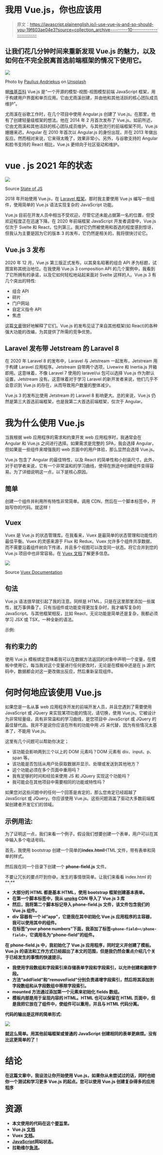 # 我用 Vue.js，你也应该用

> 原文：<https://javascript.plainenglish.io/i-use-vue-js-and-so-should-you-19f603ae04e3?source=collection_archive---------10----------------------->

## 让我们花几分钟时间来重新发现 Vue.js 的魅力，以及如何在不完全脱离首选前端框架的情况下使用它。

![](img/14c0addeaf81199d6a812c7e86179a6a.png)

Photo by [Paulius Andriekus](https://unsplash.com/@paulando14?utm_source=unsplash&utm_medium=referral&utm_content=creditCopyText) on [Unsplash](https://unsplash.com/s/photos/vuejs?utm_source=unsplash&utm_medium=referral&utm_content=creditCopyText)

据[维基百科](https://en.wikipedia.org/wiki/Vue.js) Vue.js 是“一个开源的模型-视图-视图模型前端 JavaScript 框架，用于构建用户界面和单页应用。它由尤雨溪创建，并由他和其他活跃的核心团队成员维护”。

尤雨溪在谷歌工作时，在几个项目中使用 Angular.js 创建了 Vue.js。在那里，他有了创建轻量级框架的想法。他在 2014 年 2 月首次发布了 Vue.js。如前所述，它由尤雨溪和其他活跃的核心团队成员维护。与其他流行的前端框架不同，Vue.js 姗姗来迟，Angular 在 2010 年首次以 Angular.js 的身份出现，并在 2013 年做出反应。然而相对来说，它来得太晚了，效果非常小。另外，与谷歌支持的 Angular 和脸书支持的 React 相比，Vue.js 更倾向于社区驱动和维护。

# vue . js 2021 年的状态

![](img/aa86fd880b18dbb5332aefb542a8d1e6.png)

Source [State of JS](https://2020.stateofjs.com/en-US/technologies/front-end-frameworks/)

2018 年开始使用 Vue.js，在 [Laravel 框架](http://laravel.com)。那时我主要使用 Vue.js 编写一些组件，使用简单的 Vue.js 语法实现复杂的 JavaScript 功能。

Vue.js 目前在开发人员中相当不受欢迎，尽管它还未能占据第一名的位置，但受欢迎程度正在迅速下降。在 2020 年前端框架 JavaScript 开发者调查中，Vue.js 仅次于 Svelte 和 React，位列第三。我对它仍然被使用和首选的程度感到惊讶，但我认为主要是因为它的版本 3 的发布，它仍然是相关的，我将很快讨论它。

## Vue.js 3 发布

2020 年 12 月，Vue.js 第三版正式发布，以其臭名昭著的组合 API 矛为标题，试图宣称其统治地位。在我使用 Vue.js 3 composition API 的几个案例中，我看到了它所拥有的承诺，以及它如何轻松地站起来面对 Svelte 这样的人。Vue.js 3 有几个突出的特性:

*   组合 API
*   碎片
*   门户网站
*   自定义指令 API
*   焦虑

这篇[文章](https://vueschool.io/articles/vuejs-tutorials/exciting-new-features-in-vue-3/)很好地解释了它们。Vue.js 的发布见证了来自其他框架(如 React)的各种强大功能的改编，为其提供了所需的竞争优势。

## Laravel 发布带 Jetstream 的 Laravel 8

在 2020 年 Laravel 8 的发布中，Laravel 与 Jetstream 一起发布，Jetstream 用于构建 Laravel 应用程序。Jetstream 自带两个选项，Livewire 和 Inertia.js 开箱即用。这意味着，不像 Laravel 7 使用的 laravel/ui 包可以选择 Vue.js 作为默认设置，Jetstream 没有。这意味着对于学习 Laravel 的新开发者来说，他们几乎不会意识到 Vue.js 的存在，从而导致用户数量的整体减少。

Vue.js 3 的发布比使用 Jetstream 的 Laravel 8 影响更大。总的来说，Vue.js 仍然是第三大首选前端框架，也是我第二大首选前端框架，仅次于 Angular。

# 我为什么使用 Vue.js

当我根据 web 应用程序的需求和约束开发 web 应用程序时，我通常会在 Angular 和 Vue.js 之间进行选择。如果需求是完整的 SPA，我会选择 Angular，但如果是一些组件来增强我的 web 页面中的用户体验，那么显然会选择 Vue.js。

Vue.js 包含了 Angular 的最佳特性，以及 React 的简单性和小封装尺寸。此外，对于初学者来说，它有一个非常温和的学习曲线，使得在旅途中创建组件变得容易。为了详细说明这一点，以下是核心原因。

## 简单

创建一个组件并利用所有特性非常简单。调用 CDN，然后在一个脚本标签中，开始写你的代码。就这样！

## Vuex

Vuex 是 Vue.js 的状态管理库。在我看来，Vuex 是最简单的状态管理和功能性的最佳平衡。Vuex 的灵感来源于 Flux 和 Redux。Vuex 允许多个组件共享数据，而不需要沿着组件树向下传递，并且多个视图可以改变同一状态。将它合并到您的 Vue.js 项目中也非常容易。在 [Vuex 文档](https://vuex.vuejs.org/)了解更多信息。

![](img/a29b38b6ca5b5f2612a0ffc79c2cd98a.png)

Source [Vuex Documentation](https://vuex.vuejs.org/#what-is-a-state-management-pattern)

## 句法

Vue.js 语法很早就引起了我的注意。同样是 HTML，只是在这里那里添加一些属性，就万事俱备了。只有当组件或功能变得更加复杂时，我才编写复杂的 JavaScript。与其他框架相反，比如 React，无论功能是简单还是复杂，我都必须学习 JSX 或 TSX，一种全新的语法。

示例:

## 有约束力的

使用 Vue.js 模板绑定意味着我可以在数据方法返回的对象中声明一个变量，在模板中使用它，每当我对这个变量进行任何更改时，无论是在模板中还是在 js 源代码中，数据都会对这一更改做出反应，然后重新呈现组件。

# 何时何地应该使用 Vue.js

如果您是一名从事 web 应用程序开发的前端开发人员，并且您遇到了需要使用 JavaScript 或 JQuery 来实现某项功能的情况，请切换，使用 Vue.js。它被设计为非常轻量级，具有非常温和的学习曲线，是您项目中 JavaScript 或 JQuery 的最佳替代品。我并不是说你应该在所有的功能中用 JS 来代替，因为有些情况太基本了，不能用 Vue.js。

这里有几个问题可以帮助你决定；

*   该功能会影响两到三个以上的 DOM 元素吗？DOM 元素有 div、input、p、span 等。
*   该功能是否包括从用户处获取数据并显示、处理或发送到其他地方？
*   这个功能必须在多个页面中重用吗？
*   我有足够的时间和经验来使用 JS 和 JQuery 实现这个功能吗？
*   我可能会在其他项目中需要相同的功能或特性吗？

如果您对这些问题中的任何一个回答是肯定的，那么您肯定已经超越了 JavaScript 或 JQuery。你应该使用 Vue.js。这些问题涵盖了驱动大多数前端框架创建者开发它们的领域。

## 示例用法:

为了证明这一点，我们来看一个例子。假设我们想要创建一个表单，用户可以在其中输入多个电话号码。

首先，我使用 bootstrap 创建一个简单的**index.html**HTML 文件，带有表单和简单的样式。

然后我在同一个目录下创建一个 **phone-field.js** 文件。

不要让冗长的要点吓到你😅。发生的事情很简单。让我们来看看 index.html 的**:**

*   **大部分的 HTML 都是基本 HTML，使用 bootstrap 框架创建基本表单。**
*   **在第一个脚本标签中，我从 [unpkg](http://unpkg.com) CDN 导入了 Vue.js 3 库**
*   **然后，我将第二个脚本标记导入 phone-field.js 文件，该文件包含我们的 Vue.js 组件。**
*   **div 容器有一个 id“app”，它是我在其中初始化 Vue.js 应用程序的主容器，我可以使用其中的组件。**
*   **在标签“your phone numbers”下面，我添加了标签`<phone-field></phone-field>`，它调用名为“phone-field”的组件。**

**在 **phone-field.js** 中，我初始化了 Vue.js 应用程序，同时定义并创建了模板。Vue.js 的语法和工作方式已经超出了本文的范围，但是我仍然会重点介绍几个关于已经发生的事情的快速提示。**

*   **我使用字段数组和字段索引来存储表单字段和字段索引，以允许创建和删除字段。**
*   **方法“addField”和“removeField”分别负责递增字段索引，然后将其添加到字段数组和从字段数组中移除字段索引。**
*   **mounted 方法通过添加第一个元素来初始化 fields 数组。**
*   **模板内部是用于呈现内容的 HTML。HTML 也可以保留在 HTML 页面中，但是我把它放在了组件中，使组件可以重用，并且与 HTML 代码分离。**

**代码的输出是这样的简单形式:**

**![](img/ceddb68d47c0ed0d08ed81158e124ce3.png)**

**就这么简单。用其他前端框架或普通的 JavaScript 创建相同的表单更麻烦。没有比这更简单的了！**

# **结论**

**在这篇文章中，我设法让你开始使用 Vue.js，如果你从未尝试过的话，同时也给你一个测试和学习更多 Vue.js 的起点。您可以使用 Vue.js 创建复杂得多的应用程序**

# **资源**

*   **本文使用的代码在这个[要旨](https://gist.github.com/mwakalingajohn/6dac405afc6c3bd41becce324b5ed0c0)里。**
*   **Vue.js [文档](https://v3.vuejs.org/guide/introduction.html)**
*   **Vuex [文档](https://vuex.vuejs.org/)。**
*   **[JavaScript](http://stateofjs.com)网站状态。**
*   **拉勒维尔[急流](https://jetstream.laravel.com/)。**